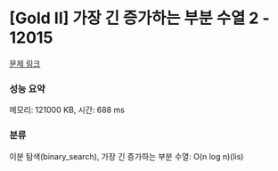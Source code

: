 # [Gold II] 가장 긴 증가하는 부분 수열 2 - 12015 

[문제 링크](https://www.acmicpc.net/problem/12015) 

### 성능 요약

메모리: 121000 KB, 시간: 688 ms

### 분류

이분 탐색(binary_search), 가장 긴 증가하는 부분 수열: O(n log n)(lis)

